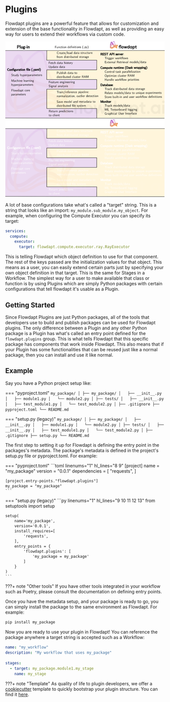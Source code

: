 # Plugins

Flowdapt plugins are a powerful feature that allows for customization and extension of the base functionality in Flowdapt, as well as providing an easy way for users to extend their workflows via custom code.

![flowdapt plugin](../../assets/flowdapt_plugin_light.png#only-light)
![flowdapt plugin](../../assets/flowdapt_plugin_dark.png#only-dark)

A lot of base configurations take what's called a "target" string. This is a string that looks like an import: `my_module.sub_module.my_object`. For example, when configuring the Compute Executor you can specify its target:

```yaml
services:
  compute:
    executor:
      target: flowdapt.compute.executor.ray.RayExecutor
```

This is telling Flowdapt which object definition to use for that component. The rest of the keys passed are the initialization values for that object. This means as a user, you can easily extend certain parts just by specifying your own object definition in that target. This is the same for Stages in a Workflow. The simplest way for a user to make available that class or function is by using Plugins which are simply Python packages with certain configurations that tell flowdapt it's usable as a Plugin.

## Getting Started

Since Flowdapt Plugins are just Python packages, all of the tools that developers use to build and publish packages can be used for Flowdapt plugins. The only difference between a Plugin and any other Python package is a Plugin has what's called an entry point defined for the `flowdapt.plugins` group. This is what tells Flowdapt that this specific package has components that work inside Flowdapt. This also means that if your Plugin has some functionalities that can be reused just like a normal package, then you can install and use it like normal.

## Example

Say you have a Python project setup like:

=== "pyproject.toml"
    ```
    my_package/
    │
    ├── my_package/
    │   ├── __init__.py
    │   ├── module1.py
    │   └── module2.py
    │
    ├── tests/
    │   ├── __init__.py
    │   ├── test_module1.py
    │   └── test_module2.py
    │
    ├── .gitignore
    ├── pyproject.toml
    └── README.md
    ```

=== "setup.py (legacy)"
    ```
    my_package/
    │
    ├── my_package/
    │   ├── __init__.py
    │   ├── module1.py
    │   └── module2.py
    │
    ├── tests/
    │   ├── __init__.py
    │   ├── test_module1.py
    │   └── test_module2.py
    │
    ├── .gitignore
    ├── setup.py
    └── README.md
    ```

The first step to setting it up for Flowdapt is defining the entry point in the packages's metadata. The package's metadata is defined in the project's setup.py file or pyproject.toml. For example:

=== "pyproject.toml"
    ```toml linenums="1" hl_lines="8 9"
    [project]
    name = "my_package"
    version = "0.0.1"
    dependencies = [
        "requests",
    ]

    [project.entry-points."flowdapt.plugins"]
    my_package = "my_package"
    ```

=== "setup.py (legacy)"
    ```py linenums="1" hl_lines="9 10 11 12 13"
    from setuptools import setup

    setup(
        name='my_package',
        version='0.0.1',
        install_requires=[
            'requests',
        ],
        entry_points = {
            'flowdapt.plugins': [
                'my_package = my_package'
            ]
        }
    )
    ```

???+ note "Other tools"
    If you have other tools integrated in your workflow such as Poetry, please consult the documentation on defining entry points.


Once you have the metadata setup, and your package is ready to go, you can simply install the package to the same environment as Flowdapt. For example:

```bash
pip install my_package
```

Now you are ready to use your plugin in Flowdapt! You can reference the package anywhere a target string is accepted such as a Workflow:

```yaml
name: "my_workflow"
description: "My workflow that uses my_package"

stages:
  - target: my_package.module1.my_stage
    name: my_stage
```

???+ note "Template"
    As quality of life to plugin developers, we offer a [cookiecutter](https://github.com/cookiecutter/cookiecutter) template to quickly bootstrap your plugin structure. You can find it [here](https://gitlab.com/emergentmethods/cookiecutter-flowdapt-plugin).